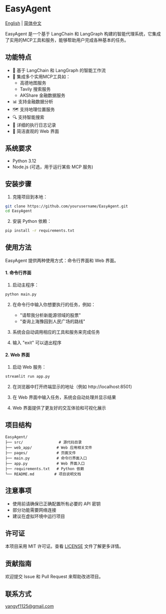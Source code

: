 # EasyAgent

[English](README.md) | [简体中文](README_ZH.md)

EasyAgent 是一个基于 LangChain 和 LangGraph 构建的智能代理系统，它集成了实用的MCP工具和服务，能够帮助用户完成各种基本的任务。

## 功能特点

- 🤖 基于 LangChain 和 LangGraph 的智能工作流
- 🔧 集成多个实用MCP工具如：
  - 高德地图服务
  - Tavily 搜索服务
  - AKShare 金融数据服务
- 📊 支持金融数据分析
- 🗺️ 支持地理位置服务
- 🔍 支持智能搜索
- 📝 详细的执行日志记录
- 🎨 简洁直观的 Web 界面

## 系统要求

- Python 3.12
- Node.js (可选，用于运行某些 MCP 服务)

## 安装步骤

1. 克隆项目到本地：
```bash
git clone https://github.com/yourusername/EasyAgent.git
cd EasyAgent
```

2. 安装 Python 依赖：
```bash
pip install -r requirements.txt
```

## 使用方法

EasyAgent 提供两种使用方式：命令行界面和 Web 界面。

#### 1. 命令行界面

1. 启动主程序：
```bash
python main.py
```

2. 在命令行中输入你想要执行的任务，例如：
   - "请帮我分析新能源领域的股票"
   - "查询上海豫园到人民广场的路线"

3. 系统会自动调用相应的工具和服务来完成任务

4. 输入 "exit" 可以退出程序

#### 2. Web 界面

1. 启动 Web 服务：
```bash
streamlit run app.py
```

2. 在浏览器中打开终端显示的地址（例如 http://localhost:8501）

3. 在 Web 界面中输入任务，系统会自动处理并显示结果

4. Web 界面提供了更友好的交互体验和可视化展示

## 项目结构

```
EasyAgent/
├── src/                # 源代码目录
├── web_app/           # Web 应用相关文件
├── pages/             # 页面文件
├── main.py            # 命令行界面入口
├── app.py             # Web 界面入口
├── requirements.txt   # Python 依赖
└── README.md         # 项目说明文档
```

## 注意事项

- 使用前请确保已正确配置所有必要的 API 密钥
- 部分功能需要网络连接
- 建议在虚拟环境中运行项目

## 许可证

本项目采用 MIT 许可证。查看 [LICENSE](LICENSE) 文件了解更多详情。

## 贡献指南

欢迎提交 Issue 和 Pull Request 来帮助改进项目。

## 联系方式

yangyf1125@gmail.com

